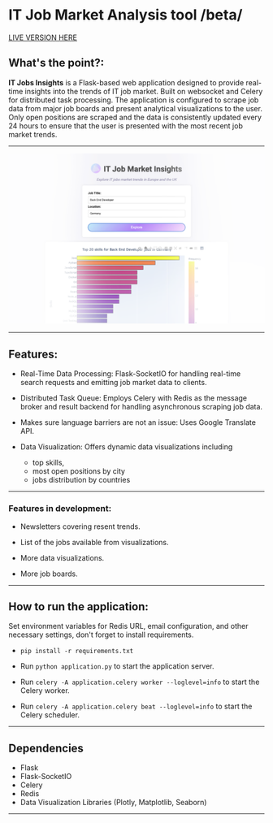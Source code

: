# IT Job Market Analysis tool /beta/

[LIVE VERSION HERE](http://itji.eu-central-1.elasticbeanstalk.com/)

## What's the point?:

 **IT Jobs Insights** is a Flask-based web application designed to provide real-time insights into the trends of IT job market. Built on websocket and Celery for distributed task processing. The application is configured to scrape job data from major job boards and present analytical visualizations to the user. Only open positions are scraped and the data is consistently updated every 24 hours to ensure that the user is presented with the most recent job market trends.

____
![IT Jobs Insights](/static/images/work008.png)

____

## Features:

- Real-Time Data Processing: Flask-SocketIO for handling real-time search requests and emitting job market data to clients.

- Distributed Task Queue: Employs Celery with Redis as the message broker and result backend for handling asynchronous scraping job data.

- Makes sure language barriers are not an issue: Uses Google Translate API.

- Data Visualization: Offers dynamic data visualizations including 

    * top skills, 
    * most open positions by city 
    * jobs distribution by countries

_________

### Features in development:


- Newsletters covering resent trends.

- List of the jobs available from visualizations.

- More data visualizations.

- More job boards.

_____
## How to run the application:

Set environment variables for Redis URL, email configuration, and other necessary settings, don't forget to install requirements.

* `pip install -r requirements.txt`

* Run `python application.py` to start the application server.

* Run `celery -A application.celery worker --loglevel=info` to start the Celery worker.

* Run `celery -A application.celery beat --loglevel=info` to start the Celery scheduler.
_____

## Dependencies

- Flask
- Flask-SocketIO
- Celery
- Redis
- Data Visualization Libraries (Plotly, Matplotlib, Seaborn)

____________________
